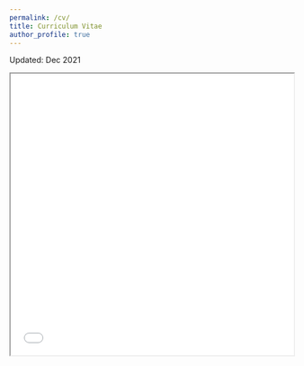 ```yaml
---
permalink: /cv/
title: Curriculum Vitae
author_profile: true
---
```

Updated: Dec 2021
<iframe src="/assets/nguyendanhnam_cv.pdf" width="100%" height="500px">
</iframe>